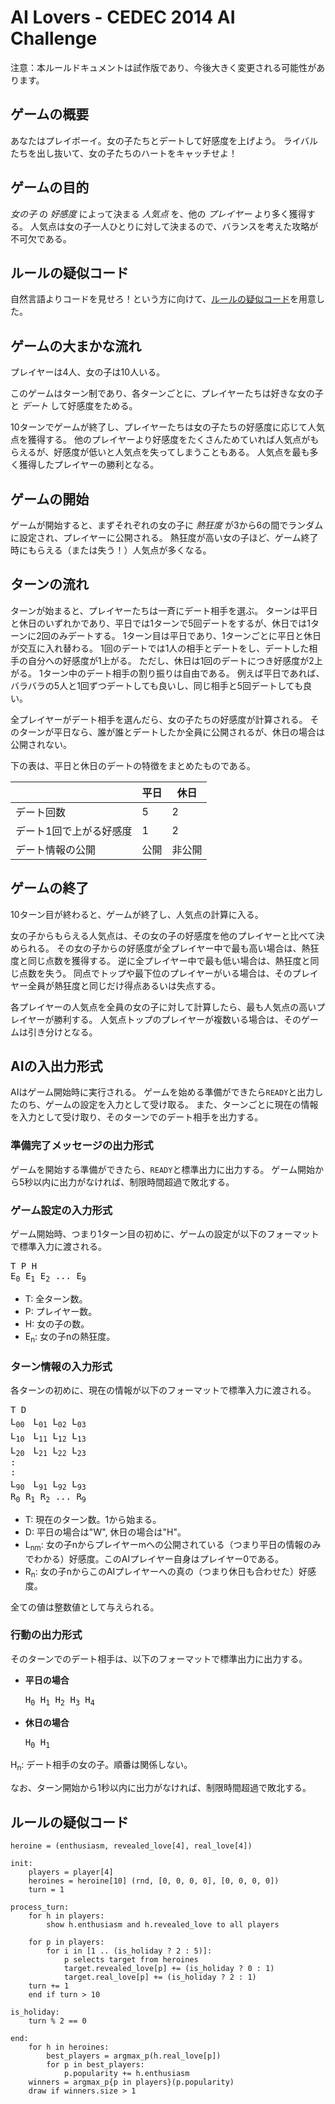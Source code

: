 # AI Lovers - CEDEC 2014 AI Challenge

注意：本ルールドキュメントは試作版であり、今後大きく変更される可能性があります。

## ゲームの概要

あなたはプレイボーイ。女の子たちとデートして好感度を上げよう。
ライバルたちを出し抜いて、女の子たちのハートをキャッチせよ！

## ゲームの目的

_女の子_ の _好感度_ によって決まる _人気点_ を、他の _プレイヤー_ より多く獲得する。
人気点は女の子一人ひとりに対して決まるので、バランスを考えた攻略が不可欠である。

## ルールの疑似コード

自然言語よりコードを見せろ！という方に向けて、[ルールの疑似コード](#PseudoCode)を用意した。

## ゲームの大まかな流れ

プレイヤーは4人、女の子は10人いる。

このゲームはターン制であり、各ターンごとに、プレイヤーたちは好きな女の子と _デート_ して好感度をためる。

10ターンでゲームが終了し、プレイヤーたちは女の子たちの好感度に応じて人気点を獲得する。
他のプレイヤーより好感度をたくさんためていれば人気点がもらえるが、好感度が低いと人気点を失ってしまうこともある。
人気点を最も多く獲得したプレイヤーの勝利となる。

## ゲームの開始

ゲームが開始すると、まずそれぞれの女の子に _熱狂度_ が3から6の間でランダムに設定され、プレイヤーに公開される。
熱狂度が高い女の子ほど、ゲーム終了時にもらえる（または失う！）人気点が多くなる。

## ターンの流れ

ターンが始まると、プレイヤーたちは一斉にデート相手を選ぶ。
ターンは平日と休日のいずれかであり、平日では1ターンで5回デートをするが、休日では1ターンに2回のみデートする。
1ターン目は平日であり、1ターンごとに平日と休日が交互に入れ替わる。
1回のデートでは1人の相手とデートをし、デートした相手の自分への好感度が1上がる。
ただし、休日は1回のデートにつき好感度が2上がる。
1ターン中のデート相手の割り振りは自由である。
例えば平日であれば、バラバラの5人と1回ずつデートしても良いし、同じ相手と5回デートしても良い。

全プレイヤーがデート相手を選んだら、女の子たちの好感度が計算される。
そのターンが平日なら、誰が誰とデートしたか全員に公開されるが、休日の場合は公開されない。

下の表は、平日と休日のデートの特徴をまとめたものである。

|                     | 平日 | 休日   |
| ------------------- | ---- | ------ |
| デート回数            | 5    | 2      |
| デート1回で上がる好感度 | 1    | 2      |
| デート情報の公開       | 公開 | 非公開 |

## ゲームの終了

10ターン目が終わると、ゲームが終了し、人気点の計算に入る。

女の子からもらえる人気点は、その女の子の好感度を他のプレイヤーと比べて決められる。
その女の子からの好感度が全プレイヤー中で最も高い場合は、熱狂度と同じ点数を獲得する。
逆に全プレイヤー中で最も低い場合は、熱狂度と同じ点数を失う。
同点でトップや最下位のプレイヤーがいる場合は、そのプレイヤー全員が熱狂度と同じだけ得点あるいは失点する。

各プレイヤーの人気点を全員の女の子に対して計算したら、最も人気点の高いプレイヤーが勝利する。
人気点トップのプレイヤーが複数いる場合は、そのゲームは引き分けとなる。

## AIの入出力形式

AIはゲーム開始時に実行される。
ゲームを始める準備ができたら`READY`と出力したのち、ゲームの設定を入力として受け取る。
また、ターンごとに現在の情報を入力として受け取り、そのターンでのデート相手を出力する。

### 準備完了メッセージの出力形式

ゲームを開始する準備ができたら、`READY`と標準出力に出力する。
ゲーム開始から5秒以内に出力がなければ、制限時間超過で敗北する。

### ゲーム設定の入力形式

ゲーム開始時、つまり1ターン目の初めに、ゲームの設定が以下のフォーマットで標準入力に渡される。

<pre>
T P H
E<sub>0</sub> E<sub>1</sub> E<sub>2</sub> ... E<sub>9</sub>
</pre>

* T: 全ターン数。
* P: プレイヤー数。
* H: 女の子の数。
* E<sub>n</sub>: 女の子nの熱狂度。

### ターン情報の入力形式

各ターンの初めに、現在の情報が以下のフォーマットで標準入力に渡される。

<pre>
T D
L<sub>00</sub>　L<sub>01</sub> L<sub>02</sub> L<sub>03</sub>
L<sub>10</sub>　L<sub>11</sub> L<sub>12</sub> L<sub>13</sub>
L<sub>20</sub>　L<sub>21</sub> L<sub>22</sub> L<sub>23</sub>
:
:
L<sub>90</sub>　L<sub>91</sub> L<sub>92</sub> L<sub>93</sub>
R<sub>0</sub> R<sub>1</sub> R<sub>2</sub> ... R<sub>9</sub>
</pre>

* T: 現在のターン数。1から始まる。
* D: 平日の場合は"W", 休日の場合は"H"。
* L<sub>nm</sub>: 女の子nからプレイヤーmへの公開されている（つまり平日の情報のみでわかる）好感度。このAIプレイヤー自身はプレイヤー0である。
* R<sub>n</sub>: 女の子nからこのAIプレイヤーへの真の（つまり休日も合わせた）好感度。

全ての値は整数値として与えられる。

### 行動の出力形式

そのターンでのデート相手は、以下のフォーマットで標準出力に出力する。

* __平日の場合__

  <pre>
  H<sub>0</sub> H<sub>1</sub> H<sub>2</sub> H<sub>3</sub> H<sub>4</sub>
  </pre>
  
* __休日の場合__

  <pre>
  H<sub>0</sub> H<sub>1</sub>
  </pre>

H<sub>n</sub>: デート相手の女の子。順番は関係しない。

なお、ターン開始から1秒以内に出力がなければ、制限時間超過で敗北する。

<a name="PseudoCode"></a>

## ルールの疑似コード

    heroine = (enthusiasm, revealed_love[4], real_love[4])

    init:
        players = player[4]
        heroines = heroine[10] (rnd, [0, 0, 0, 0], [0, 0, 0, 0])
        turn = 1

    process_turn:
        for h in players:
            show h.enthusiasm and h.revealed_love to all players

        for p in players:
            for i in [1 .. (is_holiday ? 2 : 5)]:
                p selects target from heroines
                target.revealed_love[p] += (is_holiday ? 0 : 1)
                target.real_love[p] += (is_holiday ? 2 : 1)
        turn += 1
        end if turn > 10

    is_holiday:
        turn % 2 == 0

    end:
        for h in heroines:
            best_players = argmax_p(h.real_love[p])
            for p in best_players:
                p.popularity += h.enthusiasm
        winners = argmax_p{p in players}(p.popularity)
        draw if winners.size > 1
